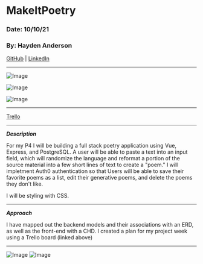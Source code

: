 # MakeItPoetry

### Date: 10/10/21

### By: Hayden Anderson

[GitHub](https://github.com/hayden707) | [LinkedIn](https://www.linkedin.com/in/hayden-anderson-909/)

---

![Image](https://i.imgur.com/zmlEA72.png)

![Image](https://i.imgur.com/QLQURS3.png)

![Image](https://i.imgur.com/DCxstDq.png)

---

[Trello](https://trello.com/b/LK8xHcMa/makeitpoetry)

---

**_Description_**

For my P4 I will be building a full stack poetry application using Vue, Express, and PostgreSQL. A user will be able to paste a text into an input field, which will randomize the language and reformat a portion of the source material into a few short lines of text to create a "poem." I will impletment Auth0 authentication so that Users will be able to save their favorite poems as a list, edit their generative poems, and delete the poems they don't like.

I will be styling with CSS. 

---

**_Approach_**

I have mapped out the backend models and their associations with an ERD, as well as the front-end with a CHD. I created a plan for my project week using a Trello board (linked above)

---

![Image](https://i.imgur.com/x5bAnW6.png)
![Image](https://i.imgur.com/0oz9opk.png)
